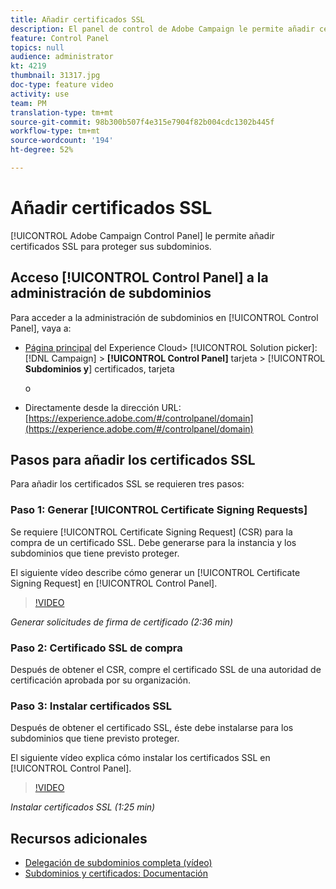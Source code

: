 ```yaml
---
title: Añadir certificados SSL
description: El panel de control de Adobe Campaign le permite añadir certificados SSL para proteger sus subdominios.
feature: Control Panel
topics: null
audience: administrator
kt: 4219
thumbnail: 31317.jpg
doc-type: feature video
activity: use
team: PM
translation-type: tm+mt
source-git-commit: 98b300b507f4e315e7904f82b004cdc1302b445f
workflow-type: tm+mt
source-wordcount: '194'
ht-degree: 52%

---
```



# Añadir certificados SSL

[!UICONTROL Adobe Campaign Control Panel] le permite añadir certificados SSL para proteger sus subdominios.

## Acceso [!UICONTROL Control Panel] a la administración de subdominios

Para acceder a la administración de subdominios en [!UICONTROL Control Panel], vaya a:

* [Página principal](https://experience.adobe.com/#/home)  del Experience Cloud>  [!UICONTROL Solution picker]:  [!DNL Campaign] >  **[!UICONTROL Control Panel]** tarjeta >  [!UICONTROL **Subdominios y**] certificados, tarjeta

   o
* Directamente desde la dirección URL: [https://experience.adobe.com/#/controlpanel/domain](https://experience.adobe.com/#/controlpanel/domain)

## Pasos para añadir los certificados SSL

Para añadir los certificados SSL se requieren tres pasos:

### Paso 1: Generar [!UICONTROL Certificate Signing Requests]

Se requiere [!UICONTROL Certificate Signing Request] (CSR) para la compra de un certificado SSL. Debe generarse para la instancia y los subdominios que tiene previsto proteger.

El siguiente vídeo describe cómo generar un [!UICONTROL Certificate Signing Request] en [!UICONTROL Control Panel].

>[!VIDEO](https://video.tv.adobe.com/v/31317?quality=12)

*Generar solicitudes de firma de certificado (2:36 min)*

### Paso 2: Certificado SSL de compra

Después de obtener el CSR, compre el certificado SSL de una autoridad de certificación aprobada por su organización.

### Paso 3: Instalar certificados SSL

Después de obtener el certificado SSL, éste debe instalarse para los subdominios que tiene previsto proteger.

El siguiente vídeo explica cómo instalar los certificados SSL en [!UICONTROL Control Panel].

>[!VIDEO](https://video.tv.adobe.com/v/31166?quality=12)

*Instalar certificados SSL (1:25 min)*

## Recursos adicionales

* [Delegación de subdominios completa (vídeo)](./subdomain-delegation.md)
* [Subdominios y certificados: Documentación](https://docs.adobe.com/content/help/es-ES/control-panel/using/subdomains-and-certificates/renewing-subdomain-certificate.html)
